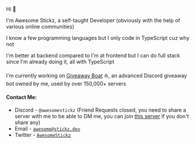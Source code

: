 Hi 👋

I'm Awesome Stickz, a self-taught Developer (obviously with the help of various online communities)

I know a few programming languages but I only code in TypeScript cuz why not

I'm better at backend compared to I'm at frontend but I can do full stack since I'm already doing it, all with TypeScript

I'm currently working on [Giveaway Boat](https://giveaway.boats/) ⛵, an advanced Discord giveaway bot owned by me, used by over 150,000+ servers

#### Contact Me:

-   Discord - `@awesomestickz` (Friend Requests closed, you need to share a server with me to be able to DM me, you can join [this server](https://support.giveaway.boats) if you don't share any)
-   Email - [`awesome@stickz.dev`](mailto:awesome@stickz.dev)
-   Twitter - [`AwesomeStickz`](https://twitter.com/AwesomeStickz)
